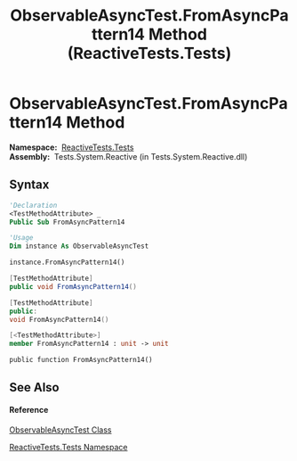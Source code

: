 ﻿---
title: ObservableAsyncTest.FromAsyncPattern14 Method  (ReactiveTests.Tests)
TOCTitle: FromAsyncPattern14 Method
ms:assetid: M:ReactiveTests.Tests.ObservableAsyncTest.FromAsyncPattern14
ms:mtpsurl: https://msdn.microsoft.com/en-us/library/reactivetests.tests.observableasynctest.fromasyncpattern14(v=VS.103)
ms:contentKeyID: 36620253
ms.date: 06/28/2011
mtps_version: v=VS.103
f1_keywords:
- ReactiveTests.Tests.ObservableAsyncTest.FromAsyncPattern14
dev_langs:
- CSharp
- JScript
- VB
- FSharp
- c++
---

# ObservableAsyncTest.FromAsyncPattern14 Method

**Namespace:**  [ReactiveTests.Tests](hh289046\(v=vs.103\).md)  
**Assembly:**  Tests.System.Reactive (in Tests.System.Reactive.dll)

## Syntax

``` vb
'Declaration
<TestMethodAttribute> _
Public Sub FromAsyncPattern14
```

``` vb
'Usage
Dim instance As ObservableAsyncTest

instance.FromAsyncPattern14()
```

``` csharp
[TestMethodAttribute]
public void FromAsyncPattern14()
```

``` c++
[TestMethodAttribute]
public:
void FromAsyncPattern14()
```

``` fsharp
[<TestMethodAttribute>]
member FromAsyncPattern14 : unit -> unit 
```

``` jscript
public function FromAsyncPattern14()
```

## See Also

#### Reference

[ObservableAsyncTest Class](hh314747\(v=vs.103\).md)

[ReactiveTests.Tests Namespace](hh289046\(v=vs.103\).md)

